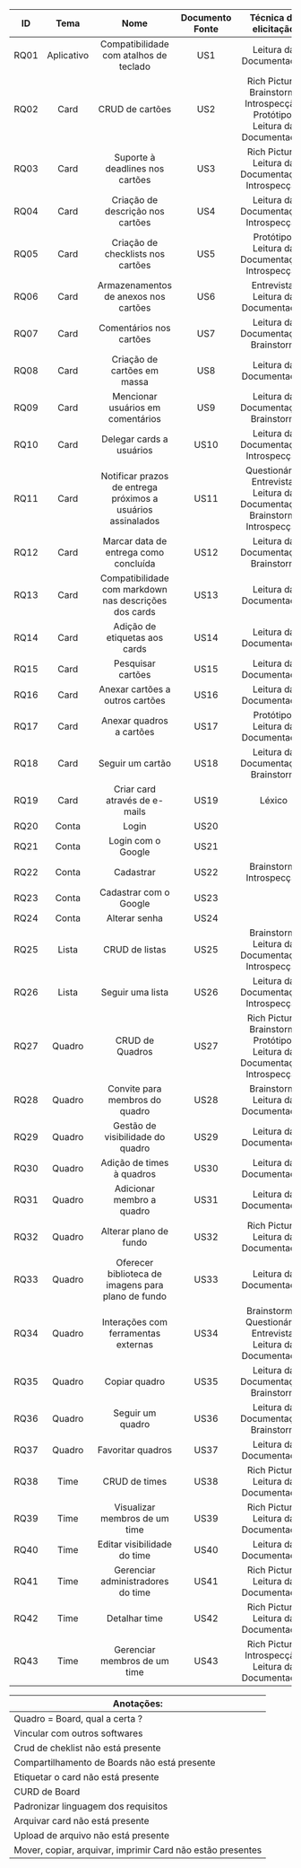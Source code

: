 |  **ID** | **Tema** | **Nome** | **Documento Fonte** | Técnica de elicitação |
|  :------: | :------: | :------: | :------: | :------: |
|  RQ01 | Aplicativo | Compatibilidade com atalhos de teclado | US1 | Leitura da Documentação |
|  RQ02 | Card | CRUD de cartões | US2 | Rich Picture, Brainstorm, Introspecção, Protótipo, Leitura da Documentação |
|  RQ03 | Card | Suporte à deadlines nos cartões | US3 | Rich Picture, Leitura da Documentação, Introspecção |
|  RQ04 | Card | Criação de descrição nos cartões | US4 | Leitura da Documentação, Introspecção |
|  RQ05 | Card | Criação de checklists nos cartões | US5 | Protótipo, Leitura da Documentação, Introspecção |
|  RQ06 | Card | Armazenamentos de anexos nos cartões | US6 | Entrevista, Leitura da Documentação |
|  RQ07 | Card | Comentários nos cartões | US7 | Leitura da Documentação, Brainstorm |
|  RQ08 | Card | Criação de cartões em massa | US8 | Leitura da Documentação |
|  RQ09 | Card | Mencionar usuários em comentários | US9 | Leitura da Documentação, Brainstorm |
|  RQ10 | Card | Delegar cards a usuários | US10 | Leitura da Documentação, Introspecção |
|  RQ11 | Card | Notificar prazos de entrega próximos a usuários assinalados | US11 | Questionário, Entrevista, Leitura da Documentação, Brainstorm, Introspecção |
|  RQ12 | Card | Marcar data de entrega como concluída | US12 | Leitura da Documentação, Brainstorm |
|  RQ13 | Card | Compatibilidade com markdown nas descrições dos cards | US13 | Leitura da Documentação |
|  RQ14 | Card | Adição de etiquetas aos cards | US14 | Leitura da Documentação |
|  RQ15 | Card | Pesquisar cartões | US15 | Leitura da Documentação |
|  RQ16 | Card | Anexar cartões a outros cartões | US16 | Leitura da Documentação |
|  RQ17 | Card | Anexar quadros a cartões | US17 | Protótipo, Leitura da Documentação |
|  RQ18 | Card | Seguir um cartão | US18 | Leitura da Documentação, Brainstorm |
|  RQ19 | Card | Criar card através de e-mails | US19 | Léxico |
|  RQ20 | Conta | Login | US20 |  |
|  RQ21 | Conta | Login com o Google | US21 |  |
|  RQ22 | Conta | Cadastrar | US22 | Brainstorm, Introspecção |
|  RQ23 | Conta | Cadastrar com o Google | US23 |  |
|  RQ24 | Conta | Alterar senha | US24 |  |
|  RQ25 | Lista | CRUD de listas | US25 | Brainstorm, Leitura da Documentação, Introspecção |
|  RQ26 | Lista | Seguir uma lista | US26 | Leitura da Documentação, Introspecção |
|  RQ27 | Quadro | CRUD de Quadros | US27 | Rich Picture, Brainstorm, Protótipo, Leitura da Documentação, Introspecção |
|  RQ28 | Quadro | Convite para membros do quadro | US28 | Brainstorm, Leitura da Documentação |
|  RQ29 | Quadro | Gestão de visibilidade do quadro | US29 | Leitura da Documentação |
|  RQ30 | Quadro | Adição de times à quadros | US30 | Leitura da Documentação |
|  RQ31 | Quadro | Adicionar membro a quadro | US31 | Leitura da Documentação |
|  RQ32 | Quadro | Alterar plano de fundo | US32 | Rich Picture, Leitura da Documentação |
|  RQ33 | Quadro | Oferecer biblioteca de imagens para plano de fundo | US33 | Leitura da Documentação |
|  RQ34 | Quadro | Interações com ferramentas externas | US34 | Brainstorm*, Questionário, Entrevista, Leitura da Documentação |
|  RQ35 | Quadro | Copiar quadro | US35 | Leitura da Documentação, Brainstorm |
|  RQ36 | Quadro | Seguir um quadro | US36 | Leitura da Documentação, Brainstorm |
|  RQ37 | Quadro | Favoritar quadros | US37 | Leitura da Documentação |
|  RQ38 | Time | CRUD de times | US38 | Rich Picture, Leitura da Documentação |
|  RQ39 | Time | Visualizar membros de um time | US39 | Rich Picture, Leitura da Documentação |
|  RQ40 | Time | Editar visibilidade do time | US40 | Leitura da Documentação |
|  RQ41 | Time | Gerenciar administradores do time | US41 | Rich Picture, Leitura da Documentação |
|  RQ42 | Time | Detalhar time | US42 | Rich Picture, Leitura da Documentação |
|  RQ43 | Time | Gerenciar membros de um time | US43 | Rich Picture, Introspecção, Leitura da Documentação |

|  Anotações: |
|  ------ |
|  Quadro = Board, qual a certa ? |
|  Vincular com outros softwares |
|  Crud de cheklist não está presente |
|  Compartilhamento de Boards não está presente |
|  Etiquetar o card não está presente |
|  CURD de Board |
|  Padronizar linguagem dos requisitos |
|  Arquivar card não está presente |
|  Upload de arquivo não está presente |
|  Mover, copiar, arquivar, imprimir Card não estão presentes |
